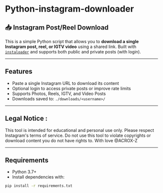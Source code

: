 # Python-instagram-downloader

## 📥 Instagram Post/Reel Download

This is a simple Python script that allows you to **download a single Instagram post, reel, or IGTV video** using a shared link.
Built with [`instaloader`](https://instaloader.github.io/) and supports both public and private posts (with login).

---
##  Features

-  Paste a single Instagram URL to download its content
-  Optional login to access private posts or improve rate limits
-  Supports Photos, Reels, IGTV, and Video Posts
-  Downloads saved to: `./downloads/<username>/`

---
## Legal Notice :

This tool is intended for educational and personal use only. Please respect Instagram's terms of service. Do not use this tool to violate copyrights or download content you do not have rights to. 
With love @ACROX-Z

---

##  Requirements

- Python 3.7+
- Install dependencies with:

```bash
pip install -r requirements.txt



